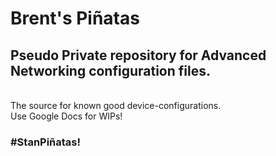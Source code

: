 # Brent's Piñatas
## Pseudo Private repository for Advanced Networking configuration files.
\
The source for known good device-configurations.\
Use Google Docs for WIPs!
### \#StanPiñatas!
